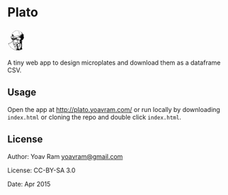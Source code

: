 # Plato
![Plato](https://raw.githubusercontent.com/yoavram/plato/master/plato.png)

A tiny web app to design microplates and download them as a dataframe CSV.

## Usage

Open the app at <http://plato.yoavram.com/> or run locally by downloading `index.html` or cloning the repo and double click `index.html`.

## License

Author: Yoav Ram <yoavram@gmail.com>

License: CC-BY-SA 3.0

Date: Apr 2015
